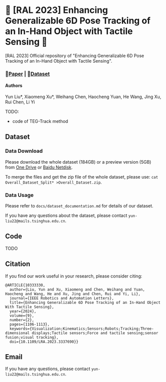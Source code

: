 # 🌟 [RAL 2023] Enhancing Generalizable 6D Pose Tracking of an In-Hand Object with Tactile Sensing 🌟

[RAL 2023] Official repository of "Enhancing Generalizable 6D Pose Tracking of an In-Hand Object with Tactile Sensing".

### 📄[Paper](https://arxiv.org/pdf/2210.04026.pdf) | 🎥[Dataset](https://1drv.ms/f/s!Ap-t7dLl7BFUaQ794lX1srGnwlQ?e=JgohXw)

#### Authors

Yun Liu*, Xiaomeng Xu*, Weihang Chen, Haocheng Yuan, He Wang, Jing Xu, Rui Chen, Li Yi

TODO:

* code of TEG-Track method

## Dataset

### Data Download

Please download the whole dataset (184GB) or a preview version (5GB) from [One Drive](https://1drv.ms/f/s!Ap-t7dLl7BFUaQ794lX1srGnwlQ?e=JgohXw) or [Baidu Netdisk](https://pan.baidu.com/s/1zU0-tTp9ySaqI5DdpSilLw?pwd=xvsq).

To merge the files and get the zip file of the whole dataset, please use: ```cat Overall_Dataset_Split* >Overall_Dataset.zip```.

### Data Usage

Please refer to ```docs/dataset_documentation.md``` for details of our dataset.

If you have any questions about the dataset, please contact ```yun-liu22@mails.tsinghua.edu.cn```.

## Code

TODO

## Citation

If you find our work useful in your research, please consider citing:

```
@ARTICLE{10333330,
  author={Liu, Yun and Xu, Xiaomeng and Chen, Weihang and Yuan, Haocheng and Wang, He and Xu, Jing and Chen, Rui and Yi, Li},
  journal={IEEE Robotics and Automation Letters}, 
  title={Enhancing Generalizable 6D Pose Tracking of an In-Hand Object With Tactile Sensing}, 
  year={2024},
  volume={9},
  number={2},
  pages={1106-1113},
  keywords={Visualization;Kinematics;Sensors;Robots;Tracking;Three-dimensional displays;Tactile sensors;Force and tactile sensing;sensor fusion;visual tracking},
  doi={10.1109/LRA.2023.3337690}}
```

## Email

If you have any questions, please contact ```yun-liu22@mails.tsinghua.edu.cn```.
